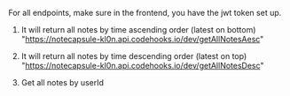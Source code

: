 For all endpoints, make sure in the frontend, you have the jwt token set up. 

1. It will return all notes by time ascending order (latest on bottom)
"https://notecapsule-kl0n.api.codehooks.io/dev/getAllNotesAesc"

2. It will return all notes by time descending order (latest on top)
"https://notecapsule-kl0n.api.codehooks.io/dev/getAllNotesDesc"

3. Get all notes by userId
